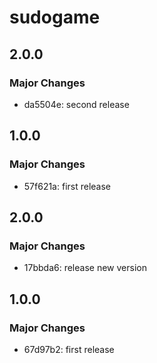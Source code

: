 # sudogame

## 2.0.0

### Major Changes

- da5504e: second release

## 1.0.0

### Major Changes

- 57f621a: first release

## 2.0.0

### Major Changes

- 17bbda6: release new version

## 1.0.0

### Major Changes

- 67d97b2: first release
